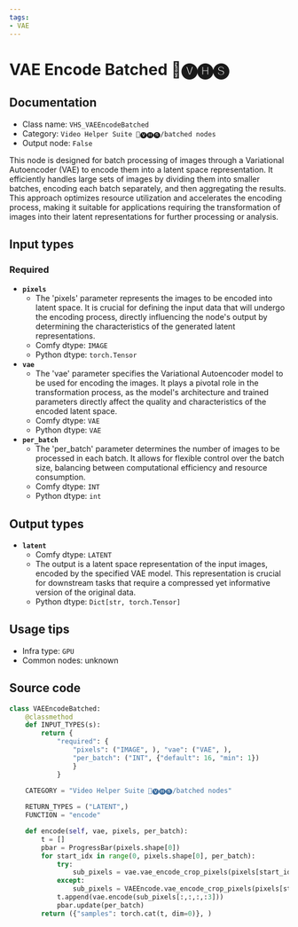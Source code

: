 ```yaml
---
tags:
- VAE
---
```


# VAE Encode Batched 🎥🅥🅗🅢
## Documentation
- Class name: `VHS_VAEEncodeBatched`
- Category: `Video Helper Suite 🎥🅥🅗🅢/batched nodes`
- Output node: `False`

This node is designed for batch processing of images through a Variational Autoencoder (VAE) to encode them into a latent space representation. It efficiently handles large sets of images by dividing them into smaller batches, encoding each batch separately, and then aggregating the results. This approach optimizes resource utilization and accelerates the encoding process, making it suitable for applications requiring the transformation of images into their latent representations for further processing or analysis.
## Input types
### Required
- **`pixels`**
    - The 'pixels' parameter represents the images to be encoded into latent space. It is crucial for defining the input data that will undergo the encoding process, directly influencing the node's output by determining the characteristics of the generated latent representations.
    - Comfy dtype: `IMAGE`
    - Python dtype: `torch.Tensor`
- **`vae`**
    - The 'vae' parameter specifies the Variational Autoencoder model to be used for encoding the images. It plays a pivotal role in the transformation process, as the model's architecture and trained parameters directly affect the quality and characteristics of the encoded latent space.
    - Comfy dtype: `VAE`
    - Python dtype: `VAE`
- **`per_batch`**
    - The 'per_batch' parameter determines the number of images to be processed in each batch. It allows for flexible control over the batch size, balancing between computational efficiency and resource consumption.
    - Comfy dtype: `INT`
    - Python dtype: `int`
## Output types
- **`latent`**
    - Comfy dtype: `LATENT`
    - The output is a latent space representation of the input images, encoded by the specified VAE model. This representation is crucial for downstream tasks that require a compressed yet informative version of the original data.
    - Python dtype: `Dict[str, torch.Tensor]`
## Usage tips
- Infra type: `GPU`
- Common nodes: unknown


## Source code
```python
class VAEEncodeBatched:
    @classmethod
    def INPUT_TYPES(s):
        return {
            "required": {
                "pixels": ("IMAGE", ), "vae": ("VAE", ),
                "per_batch": ("INT", {"default": 16, "min": 1})
                }
            }
    
    CATEGORY = "Video Helper Suite 🎥🅥🅗🅢/batched nodes"

    RETURN_TYPES = ("LATENT",)
    FUNCTION = "encode"

    def encode(self, vae, pixels, per_batch):
        t = []
        pbar = ProgressBar(pixels.shape[0])
        for start_idx in range(0, pixels.shape[0], per_batch):
            try:
                sub_pixels = vae.vae_encode_crop_pixels(pixels[start_idx:start_idx+per_batch])
            except:
                sub_pixels = VAEEncode.vae_encode_crop_pixels(pixels[start_idx:start_idx+per_batch])
            t.append(vae.encode(sub_pixels[:,:,:,:3]))
            pbar.update(per_batch)
        return ({"samples": torch.cat(t, dim=0)}, )

```
